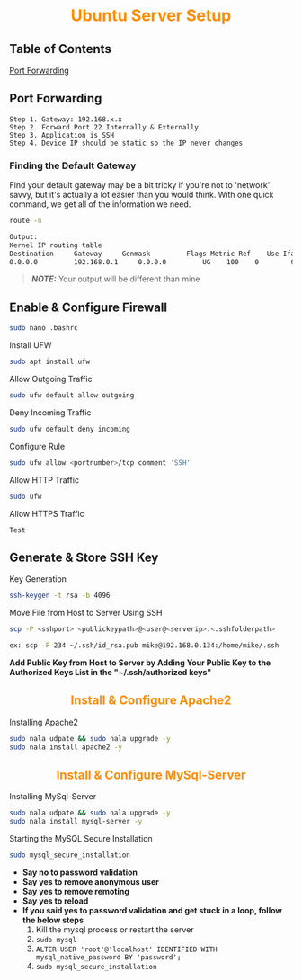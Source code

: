 <h1 style="text-align:center;color:#FF8C00">Ubuntu Server Setup</h1>

## Table of Contents

[Port Forwarding](#port-forwarding)
[]()
[]()
[]()

## Port Forwarding

    Step 1. Gateway: 192.168.x.x
    Step 2. Forward Port 22 Internally & Externally
    Step 3. Application is SSH
    Step 4. Device IP should be static so the IP never changes

### Finding the Default Gateway

Find your default gateway may be a bit tricky if you're not to 'network' savvy, but it's actually a lot easier than you would think. With one quick command, we get all of the information we need.

```bash
route -n

Output:
Kernel IP routing table
Destination     Gateway     Genmask         Flags Metric Ref    Use Iface
0.0.0.0         192.168.0.1     0.0.0.0         UG    100    0        0 enp5s0
```

>**_NOTE:_** Your output will be different than mine

## Enable & Configure Firewall

```bash 
sudo nano .bashrc
```

Install UFW

```bash  
sudo apt install ufw
```

Allow Outgoing Traffic

```bash 
sudo ufw default allow outgoing
```
Deny Incoming Traffic

```bash  
sudo ufw default deny incoming
```

Configure Rule

```bash
sudo ufw allow <portnumber>/tcp comment 'SSH'
```

Allow HTTP Traffic

```bash
sudo ufw 
```

Allow HTTPS Traffic

    Test




## Generate & Store SSH Key

Key Generation

```bash
ssh-keygen -t rsa -b 4096
```

Move File from Host to Server Using SSH

```bash
scp -P <sshport> <publickeypath>@<user@<serverip>:<.sshfolderpath>

ex: scp -P 234 ~/.ssh/id_rsa.pub mike@192.168.0.134:/home/mike/.ssh
```

**Add Public Key from Host to Server by Adding Your Public Key to the Authorized Keys List in the "~/.ssh/authorized keys"**

<h2 style="text-align:center;color:#FF8C00">Install & Configure Apache2</h2>

Installing Apache2

```bash
sudo nala udpate && sudo nala upgrade -y
sudo nala install apache2 -y
```

<h2 style="text-align:center;color:#FF8C00">Install & Configure MySql-Server</h2>

Installing MySql-Server

```bash
sudo nala udpate && sudo nala upgrade -y
sudo nala install mysql-server -y
```

Starting the MySQL Secure Installation 

```bash
sudo mysql_secure_installation
```
* **Say no to password validation**
* **Say yes to remove anonymous user**
* **Say yes to remove remoting**
* **Say yes to reload**
* **If you said yes to password validation and get stuck in a loop, follow the below steps**
  1. Kill the mysql process or restart the server
  2. ```sudo mysql```
  3. ```ALTER USER 'root'@'localhost' IDENTIFIED WITH mysql_native_password BY 'password';```
  4. ```sudo mysql_secure_installation```